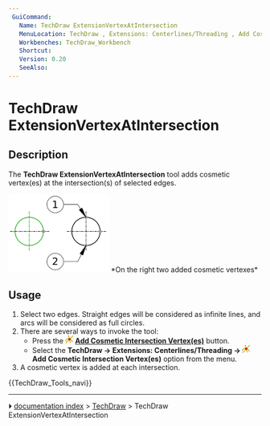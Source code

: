 ```yaml
---
 GuiCommand:
   Name: TechDraw ExtensionVertexAtIntersection
   MenuLocation: TechDraw , Extensions: Centerlines/Threading , Add Cosmetic Intersection Vertex
   Workbenches: TechDraw_Workbench
   Shortcut: 
   Version: 0.20
   SeeAlso: 
---
```


# TechDraw ExtensionVertexAtIntersection

## Description

The **TechDraw ExtensionVertexAtIntersection** tool adds cosmetic vertex(es) at the intersection(s) of selected edges.

 <img alt="" src=images/TechDraw_ExtensionVertexAtIntersectionExample.png  style="width:200px;">  
*On the right two added cosmetic vertexes*

## Usage

1.  Select two edges. Straight edges will be considered as infinite lines, and arcs will be considered as full circles.
2.  There are several ways to invoke the tool:
    -   Press the **<img src="images/TechDraw_ExtensionVertexAtIntersection.svg" width=16px> [Add Cosmetic Intersection Vertex(es)](TechDraw_ExtensionVertexAtIntersection.md)** button.
    -   Select the **TechDraw → Extensions: Centerlines/Threading → <img src="images/TechDraw_ExtensionVertexAtIntersection.svg" width=16px> Add Cosmetic Intersection Vertex(es)** option from the menu.
3.  A cosmetic vertex is added at each intersection.




 {{TechDraw_Tools_navi}}



---
⏵ [documentation index](../README.md) > [TechDraw](TechDraw_Workbench.md) > TechDraw ExtensionVertexAtIntersection
